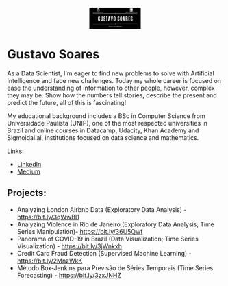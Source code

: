 <p align="center">
 <img src="github_banner.png">
 </p>
  
# Gustavo Soares

As a Data Scientist, I'm eager to find new problems to solve with Artificial Intelligence and face new challenges. Today my whole career is focused on ease the understanding of information to other people, however, complex they may be. Show how the numbers tell stories, describe the present and predict the future, all of this is fascinating!

My educational background includes a BSc in Computer Science from Universidade Paulista (UNIP), one of the most respected universities in Brazil and online courses in Datacamp, Udacity, Khan Academy and Sigmoidal.ai, institutions focused on data science and mathematics.

Links:
  * [LinkedIn](https://www.linkedin.com/in/gustavo-ravel/)
  * [Medium](https://ravelsoares-lima.medium.com/)
  
## Projects:

* Analyzing London Airbnb Data (Exploratory Data Analysis) - https://bit.ly/3qWwBI1
* Analyzing Violence in Rio de Janeiro (Exploratory Data Analysis; Time Series Manipulation)- https://bit.ly/36U5Qwf
* Panorama of COVID-19 in Brazil (Data Visualization; Time Series Visualization) - https://bit.ly/3jWnkxh
* Credit Card Fraud Detection (Supervised Machine Learning) - https://bit.ly/2MnzWkK
* Método Box-Jenkins para Previsão de Séries Temporais (Time Series Forecasting) - https://bit.ly/3zxJNHZ
